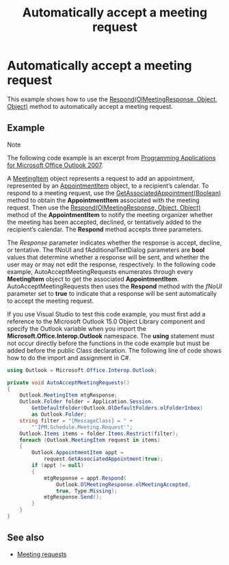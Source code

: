 ﻿---
title: Automatically accept a meeting request
TOCTitle: Automatically accept a meeting request
ms:assetid: 3c729bcf-4c85-4efa-af79-2c94d55c2042
ms:mtpsurl: https://msdn.microsoft.com/en-us/library/Ff184604(v=office.15)
ms:contentKeyID: 55119874
ms.date: 07/24/2014
mtps_version: v=office.15
---

# Automatically accept a meeting request

This example shows how to use the [Respond(OlMeetingResponse, Object, Object)](https://msdn.microsoft.com/en-us/library/bb647086\(v=office.15\)) method to automatically accept a meeting request.

## Example

> [!NOTE] 
> The following code example is an excerpt from [Programming Applications for Microsoft Office Outlook 2007](https://www.amazon.com/gp/product/0735622493?ie=UTF8&tag=msmsdn-20&linkCode=as2&camp=1789&creative=9325&creativeASIN=0735622493).


A [MeetingItem](https://msdn.microsoft.com/en-us/library/bb645703\(v=office.15\)) object represents a request to add an appointment, represented by an [AppointmentItem](https://msdn.microsoft.com/en-us/library/bb645611\(v=office.15\)) object, to a recipient’s calendar. To respond to a meeting request, use the [GetAssociatedAppointment(Boolean)](https://msdn.microsoft.com/en-us/library/bb652725\(v=office.15\)) method to obtain the **AppointmentItem** associated with the meeting request. Then use the [Respond(OlMeetingResponse, Object, Object)](https://msdn.microsoft.com/en-us/library/bb647086\(v=office.15\)) method of the **AppointmentItem** to notify the meeting organizer whether the meeting has been accepted, declined, or tentatively added to the recipient’s calendar. The **Respond** method accepts three parameters. 

The *Response* parameter indicates whether the response is accept, decline, or tentative. The fNoUI and fAdditionalTextDialog parameters are **bool** values that determine whether a response will be sent, and whether the user may or may not edit the response, respectively. In the following code example, AutoAcceptMeetingRequests enumerates through every **MeetingItem** object to get the associated **AppointmentItem**. AutoAcceptMeetingRequests then uses the **Respond** method with the *fNoUI* parameter set to **true** to indicate that a response will be sent automatically to accept the meeting request.

If you use Visual Studio to test this code example, you must first add a reference to the Microsoft Outlook 15.0 Object Library component and specify the Outlook variable when you import the **Microsoft.Office.Interop.Outlook** namespace. The **using** statement must not occur directly before the functions in the code example but must be added before the public Class declaration. The following line of code shows how to do the import and assignment in C\#.

```csharp
using Outlook = Microsoft.Office.Interop.Outlook;
```


```csharp
private void AutoAcceptMeetingRequests()
{
    Outlook.MeetingItem mtgResponse;
    Outlook.Folder folder = Application.Session.
        GetDefaultFolder(Outlook.OlDefaultFolders.olFolderInbox)
        as Outlook.Folder;
    string filter = "[MessageClass] = " +
        "'IPM.Schedule.Meeting.Request'";
    Outlook.Items items = folder.Items.Restrict(filter);
    foreach (Outlook.MeetingItem request in items)
    {
        Outlook.AppointmentItem appt =
            request.GetAssociatedAppointment(true);
        if (appt != null)
        {
            mtgResponse = appt.Respond(
                Outlook.OlMeetingResponse.olMeetingAccepted,
                true, Type.Missing);
            mtgResponse.Send();
        }
    }
}
```

## See also

- [Meeting requests](meeting-requests.md)

